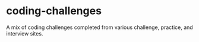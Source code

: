 # coding-challenges

A mix of coding challenges completed from various challenge, practice, and interview sites.